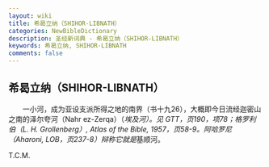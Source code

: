 ```yaml
---
layout: wiki
title: 希曷立纳（SHIHOR-LIBNATH）
categories: NewBibleDictionary
description: 圣经新词典 - 希曷立纳（SHIHOR-LIBNATH）
keywords: 希曷立纳, SHIHOR-LIBNATH
comments: false
---
```


## 希曷立纳（SHIHOR-LIBNATH）

　　一小河，成为亚设支派所得之地的南界（书十九26），大概即今日流经迦密山之南的泽尔夸河（Nahr ez-Zerqa）（*埃及河）。见 GTT，页190，项78；格罗利伯（L. H. Grollenberg）, Atlas of the Bible, 1957，页58-9。阿哈罗尼（Aharoni, LOB，页237-8）辩称它就是*基顺河。

T.C.M.








